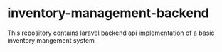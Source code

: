 # inventory-management-backend
This repository contains laravel backend api implementation of a basic inventory mangement system
